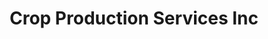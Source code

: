 ---
title: "Crop Production Services Inc"
url: /vanceboro/crop-production-services-inc/
shop: garden centre
---